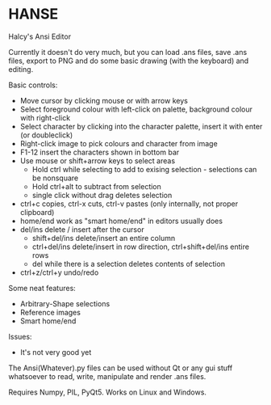 # HANSE
Halcy's Ansi Editor

Currently it doesn't do very much, but you can load .ans files, save .ans files, export to PNG and do some basic drawing (with the keyboard) and editing.

Basic controls:
  * Move cursor by clicking mouse or with arrow keys
  * Select foreground colour with left-click on palette, background colour with right-click
  * Select character by clicking into the character palette, insert it with enter (or doubleclick)
  * Right-click image to pick colours and character from image
  * F1-12 insert the characters shown in bottom bar
  * Use mouse or shift+arrow keys to select areas
    * Hold ctrl while selecting to add to exising selection - selections can be nonsquare
    * Hold ctrl+alt to subtract from selection
    * single click without drag deletes selection
  * ctrl+c copies, ctrl-x cuts, ctrl-v pastes (only internally, not proper clipboard)
  * home/end work as "smart home/end" in editors usually does
  * del/ins delete / insert after the cursor
    * shift+del/ins delete/insert an entire column
    * ctrl+del/ins delete/insert in row direction, ctrl+shift+del/ins entire rows
    * del while there is a selection deletes contents of selection
  * ctrl+z/ctrl+y undo/redo

Some neat features:
  * Arbitrary-Shape selections
  * Reference images
  * Smart home/end
  
Issues:
 * It's not very good yet
 
The Ansi(Whatever).py files can be used without Qt or any gui stuff whatsoever to read, write, manipulate and render .ans files.

Requires Numpy, PIL, PyQt5. Works on Linux and Windows.

